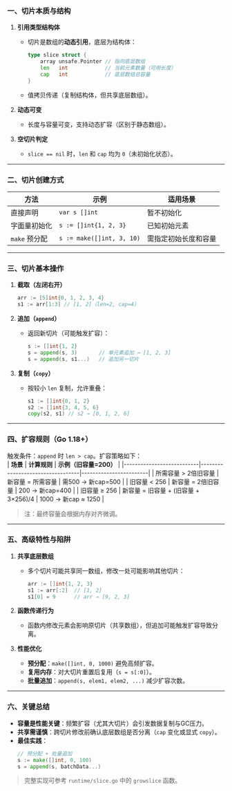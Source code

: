
### 一、切片本质与结构
1. **引用类型结构体**  
   - 切片是数组的**动态引用**，底层为结构体：  
     ```go
     type slice struct {
         array unsafe.Pointer // 指向底层数组
         len   int            // 当前元素数量（可用长度）
         cap   int            // 底层数组总容量
     }
     ``` 
   - 值拷贝传递（复制结构体，但共享底层数组）。

2. **动态可变**  
   - 长度与容量可变，支持动态扩容（区别于静态数组）。

3. **空切片判定**  
   - `slice == nil` 时，`len` 和 `cap` 均为 `0`（未初始化状态）。

---

### 二、切片创建方式
| **方法**         | **示例**                          | **适用场景**               |
|------------------|-----------------------------------|--------------------------|
| 直接声明         | `var s []int`                     | 暂不初始化                |
| 字面量初始化     | `s := []int{1, 2, 3}`             | 已知初始元素              |
| `make` 预分配    | `s := make([]int, 3, 10)`         | 需指定初始长度和容量      |

---

### 三、切片基本操作
1. **截取（左闭右开）**  
   ```go
   arr := [5]int{0, 1, 2, 3, 4}
   s1 := arr[1:3] // [1, 2]（len=2, cap=4）
   ```

2. **追加（`append`）**  
   - 返回新切片（可能触发扩容）：  
     ```go
     s := []int{1, 2}
     s = append(s, 3)       // 单元素追加 → [1, 2, 3]
     s = append(s, s1...)   // 追加另一切片
     ```

3. **复制（`copy`）**  
   - 按较小 `len` 复制，允许重叠：  
     ```go
     s1 := []int{0, 1, 2}
     s2 := []int{3, 4, 5, 6}
     copy(s2, s1) // s2 → [0, 1, 2, 6]
     ```

---

### 四、扩容规则（Go 1.18+）
触发条件：`append` 时 `len > cap`。扩容策略如下：  
| **场景**                  | **计算规则**                     | **示例（旧容量=200）** |
|---------------------------|----------------------------------|------------------------|
| 所需容量 > 2倍旧容量      | 新容量 = 所需容量               | 需500 → 新cap=500     |
| 旧容量 < 256              | 新容量 = 2倍旧容量               | 200 → 新cap=400       |
| 旧容量 ≥ 256              | 新容量 = 旧容量 + (旧容量 + 3×256)/4 | 1000 → 新cap ≈ 1250   |

> 注：最终容量会根据内存对齐微调。

---

### 五、高级特性与陷阱
1. **共享底层数组**  
   - 多个切片可能共享同一数组，修改一处可能影响其他切片：  
     ```go
     arr := []int{1, 2, 3}
     s1 := arr[:2]  // [1, 2]
     s1[0] = 9      // arr → [9, 2, 3]
     ```

2. **函数传递行为**  
   - 函数内修改元素会影响原切片（共享数组），但追加可能触发扩容导致分离。

3. **性能优化**  
   - **预分配**：`make([]int, 0, 1000)` 避免高频扩容。  
   - **复用内存**：对大切片重置后复用（`s = s[:0]`）。  
   - **批量追加**：`append(s, elem1, elem2, ...)` 减少扩容次数。

---

### 六、关键总结
- **容量是性能关键**：频繁扩容（尤其大切片）会引发数据复制与GC压力。  
- **共享需谨慎**：跨切片修改前确认底层数组是否分离（`cap` 变化或显式 `copy`）。  
- **最佳实践**：  
  ```go
  // 预分配 + 批量追加
  s := make([]int, 0, 100)
  s = append(s, batchData...)
  ```

> 完整实现可参考 `runtime/slice.go` 中的 `growslice` 函数。